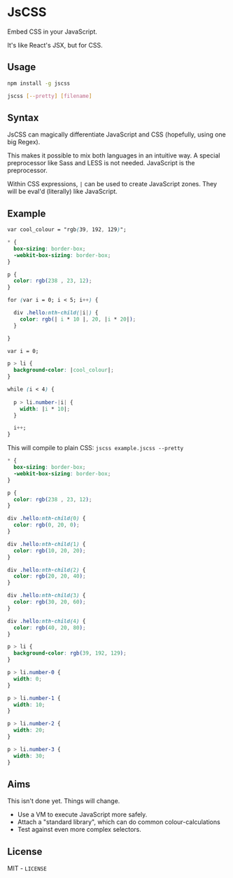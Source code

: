 JsCSS
========

Embed CSS in your JavaScript.

It's like React's JSX, but for CSS.

## Usage

```bash
npm install -g jscss

jscss [--pretty] [filename]
```

## Syntax

JsCSS can magically differentiate JavaScript and CSS (hopefully, using one big Regex).

This makes it possible to mix both languages in an intuitive way.
A special preprocessor like Sass and LESS is not needed.
JavaScript is the preprocessor.

Within CSS expressions, `|` can be used to create JavaScript zones. They will be eval'd (literally)
like JavaScript.

## Example

```CSS
var cool_colour = "rgb(39, 192, 129)";

* {
  box-sizing: border-box;
  -webkit-box-sizing: border-box;
}

p {
  color: rgb(238 , 23, 12);
}

for (var i = 0; i < 5; i++) {

  div .hello:nth-child(|i|) {
    color: rgb(| i * 10 |, 20, |i * 20|);
  }

}

var i = 0;

p > li {
  background-color: |cool_colour|;
}

while (i < 4) {
  
  p > li.number-|i| {
    width: |i * 10|;
  }

  i++;
}
```
This will compile to plain CSS:
`jscss example.jscss --pretty`

```CSS
* {
  box-sizing: border-box;
  -webkit-box-sizing: border-box;
}

p {
  color: rgb(238 , 23, 12);
}

div .hello:nth-child(0) {
  color: rgb(0, 20, 0);
}

div .hello:nth-child(1) {
  color: rgb(10, 20, 20);
}

div .hello:nth-child(2) {
  color: rgb(20, 20, 40);
}

div .hello:nth-child(3) {
  color: rgb(30, 20, 60);
}

div .hello:nth-child(4) {
  color: rgb(40, 20, 80);
}

p > li {
  background-color: rgb(39, 192, 129);
}

p > li.number-0 {
  width: 0;
}

p > li.number-1 {
  width: 10;
}

p > li.number-2 {
  width: 20;
}

p > li.number-3 {
  width: 30;
}

```

## Aims

This isn't done yet. Things will change.

* Use a VM to execute JavaScript more safely.
* Attach a "standard library", which can do common colour-calculations
* Test against even more complex selectors.

## License

MIT - `LICENSE`
